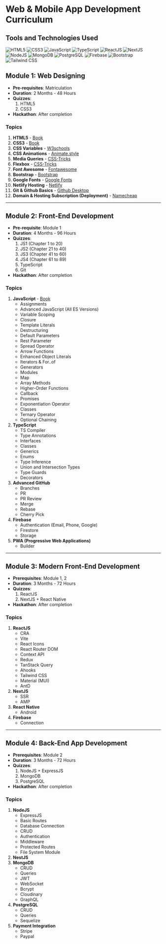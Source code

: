 # Web & Mobile App Development Curriculum
## Tools and Technologies Used

![HTML5](https://upload.wikimedia.org/wikipedia/commons/6/61/HTML5_logo_and_wordmark.svg)
![CSS3](https://upload.wikimedia.org/wikipedia/commons/d/d5/CSS3_logo_and_wordmark.svg)
![JavaScript](https://upload.wikimedia.org/wikipedia/commons/6/6a/JavaScript-logo.png)
![TypeScript](https://upload.wikimedia.org/wikipedia/commons/4/4c/Typescript_logo_2020.svg)
![ReactJS](https://upload.wikimedia.org/wikipedia/commons/a/a7/React-icon.svg)
![NextJS](https://upload.wikimedia.org/wikipedia/commons/8/8e/Nextjs-logo.svg)
![NodeJS](https://upload.wikimedia.org/wikipedia/commons/d/d9/Node.js_logo.svg)
![MongoDB](https://upload.wikimedia.org/wikipedia/en/4/45/MongoDB-Logo.svg)
![PostgreSQL](https://upload.wikimedia.org/wikipedia/commons/2/29/Postgresql_elephant.svg)
![Firebase](https://upload.wikimedia.org/wikipedia/commons/3/37/Firebase_Logo.svg)
![Bootstrap](https://upload.wikimedia.org/wikipedia/commons/b/b2/Bootstrap_logo.svg)
![Tailwind CSS](https://upload.wikimedia.org/wikipedia/commons/d/d5/Tailwind_CSS_Logo.svg)

## Module 1: Web Designing
- **Pre-requisites**: Matriculation
- **Duration**: 2 Months - 48 Hours
- **Quizzes**:
  1. HTML5  
  2. CSS3
- **Hackathon**: After completion

### Topics
1. **HTML5** - [Book](#)
2. **CSS3** - [Book](#)
3. **CSS Variables** - [W3schools](https://www.w3schools.com)
4. **CSS Animations** - [Animate.style](https://animate.style)
5. **Media Queries** - [CSS-Tricks](https://css-tricks.com)
6. **Flexbox** - [CSS-Tricks](https://css-tricks.com)
7. **Font Awesome** - [Fontawesome](https://fontawesome.com)
8. **Bootstrap** - [Bootstrap](https://getbootstrap.com)
9. **Google Fonts** - [Google Fonts](https://fonts.google.com)
10. **Netlify Hosting** - [Netlify](https://www.netlify.com)
11. **Git & Github Basics** - [Github Desktop](https://desktop.github.com)
12. **Domain & Hosting Subscription (Deployment)** - [Namecheap](https://www.namecheap.com)

---

## Module 2: Front-End Development
- **Pre-requisite**: Module 1
- **Duration**: 4 Months - 96 Hours
- **Quizzes**:
  1. JS1 (Chapter 1 to 20)
  2. JS2 (Chapter 21 to 40)
  3. JS3 (Chapter 41 to 60)
  4. JS4 (Chapter 61 to 89)
  5. TypeScript
  6. Git
- **Hackathon**: After completion

### Topics
1. **JavaScript** - [Book](#)
   - Assignments
   - Advanced JavaScript (All ES Versions)
   - Variable Scoping
   - Closure
   - Template Literals
   - Destructuring
   - Default Parameters
   - Rest Parameter
   - Spread Operator
   - Arrow Functions
   - Enhanced Object Literals
   - Iterators & For..of
   - Generators
   - Modules
   - Map
   - Array Methods
   - Higher-Order Functions
   - Callback
   - Promises
   - Exponentiation Operator
   - Classes
   - Ternary Operator
   - Optional Chaining
2. **TypeScript**
   - TS Compiler
   - Type Annotations
   - Interfaces
   - Classes
   - Generics
   - Enums
   - Type Inference
   - Union and Intersection Types
   - Type Guards
   - Decorators
3. **Advanced GitHub**
   - Branches
   - PR
   - PR Review
   - Merge
   - Rebase
   - Cherry Pick
4. **Firebase**
   - Authentication (Email, Phone, Google)
   - Firestore
   - Storage
5. **PWA (Progressive Web Applications)**
   - Builder

---

## Module 3: Modern Front-End Development
- **Prerequisites**: Module 1, 2
- **Duration**: 3 Months - 72 Hours
- **Quizzes**:
  1. ReactJS
  2. NextJS + React Native
- **Hackathon**: After completion

### Topics
1. **ReactJS**
   - CRA
   - Vite
   - React Icons
   - React Router DOM
   - Context API
   - Redux
   - TanStack Query
   - Ahooks
   - Tailwind CSS
   - Material (MUI)
   - AntD
2. **NextJS**
   - SSR
   - AMP
3. **React Native**
   - Android
4. **Firebase**
   - Connection

---

## Module 4: Back-End App Development
- **Prerequisites**: Module 2
- **Duration**: 3 Months - 72 Hours
- **Quizzes**:
  1. NodeJS + ExpressJS
  2. MongoDB
  3. PostgreSQL
- **Hackathon**: After completion

### Topics
1. **NodeJS**
   - ExpressJS
   - Basic Routes
   - Database Connection
   - CRUD
   - Authentication
   - Middleware
   - Protected Routes
   - File System Module
2. **NestJS**
3. **MongoDB**
   - CRUD
   - Queries
   - JWT
   - WebSocket
   - Bcrypt
   - Cloudinary
   - GraphQL
4. **PostgreSQL**
   - CRUD
   - Queries
   - Sequelize
5. **Payment Integration**
   - Stripe
   - Paypal
